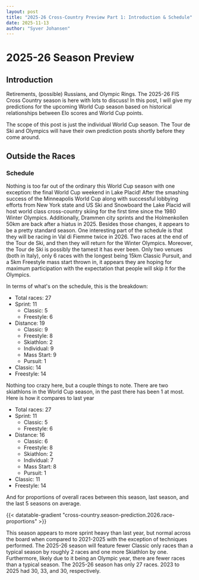 ```yaml
---
layout: post
title: "2025-26 Cross-Country Preview Part 1: Introduction & Schedule"
date: 2025-11-13
author: "Syver Johansen"
---
```


# 2025-26 Season Preview

## Introduction

Retirements, (possible) Russians, and Olympic Rings.  The 2025-26 FIS Cross Country season is here with lots to discuss! In this post, I will give my predictions for the upcoming World Cup season based on historical relationships between Elo scores and World Cup points.  

The scope of this post is just the individual World Cup season.  The Tour de Ski and Olympics will have their own prediction posts shortly before they come around.

## Outside the Races

### Schedule

Nothing is too far out of the ordinary this World Cup season with one exception: the final World Cup weekend in Lake Placid!  After the smashing success of the Minneapolis World Cup along with successful lobbying efforts from New York state and US Ski and Snowboard the Lake Placid will host world class cross-country skiing for the first time since the 1980 Winter Olympics.  Additionally, Drammen city sprints and the Holmenkollen 50km are back after a hiatus in 2025.  Besides those changes, it appears to be a pretty standard season. One interesting part of the schedule is that they will be racing in Val di Fiemme twice in 2026.  Two races at the end of the Tour de Ski, and then they will return for the Winter Olympics.  Moreover, the Tour de Ski is possibly the tamest it has ever been.  Only two venues (both in Italy), only 6 races with the longest being 15km Classic Pursuit, and a 5km Freestyle mass start thrown in, it appears they are hoping for maximum participation with the expectation that people will skip it for the Olympics.


In terms of what's on the schedule, this is the breakdown:

* Total races: 27 
* Sprint: 11
	* Classic: 5
	* Freestyle: 6 
* Distance: 19
	* Classic: 9
	* Freestyle: 8
	* Skiathlon: 2
	* Individual: 9
	* Mass Start: 9
	* Pursuit: 1
* Classic: 14
* Freestyle: 14

Nothing too crazy here, but a couple things to note.  There are two skiathlons in the World Cup season, in the past there has been 1 at most.  Here is how it compares to last year

* Total races: 27
* Sprint: 11
    * Classic: 5
    * Freestyle: 6
* Distance: 16
    * Classic: 6
    * Freestyle: 8
    * Skiathlon: 2
    * Individual: 7
    * Mass Start: 8
    * Pursuit: 1
* Classic: 11
* Freestyle: 14

And for proportions of overall races between this season, last season, and the last 5 seasons on average.

{{< datatable-gradient "cross-country.season-prediction.2026.race-proportions" >}}

This season appears to more sprint heavy than last year, but normal across the board when compared to 2021-2025 with the exception of techniques performed.  The 2025-26 season will feature fewer Classic only races than a typical season by roughly 2 races and one more Skiathlon by one.  Furthermore, likely due to it being an Olympic year, there are fewer races than a typical season.  The 2025-26 season has only 27 races.  2023 to 2025 had 30, 33, and 30, respectively.  
